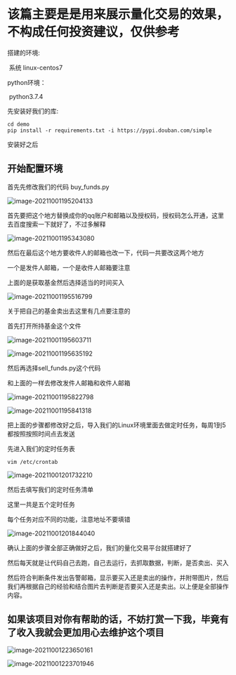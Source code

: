 # 该篇主要是是用来展示量化交易的效果，不构成任何投资建议，仅供参考

搭建的环境:

​	系统 linux-centos7  

python环境：

​	python3.7.4

先安装好我们的库:	

```
cd demo
pip install -r requirements.txt -i https://pypi.douban.com/simple
```

安装好之后

## 开始配置环境

首先先修改我们的代码 buy_funds.py

![image-20211001195204133](https://cdn.jsdelivr.net/gh/13060923171/images@main/img/image-20211001195204133.png)

首先要把这个地方替换成你的qq账户和邮箱以及授权码，授权码怎么开通，这里去百度搜索一下就好了，不过多解释

![image-20211001195343080](https://cdn.jsdelivr.net/gh/13060923171/images@main/img/image-20211001195343080.png)

然后在最后这个地方要收件人的邮箱也改一下，代码一共要改这两个地方

一个是发件人邮箱，一个是收件人邮箱要注意

上面的是获取基金然后选择适当的时间买入



![image-20211001195516799](https://cdn.jsdelivr.net/gh/13060923171/images@main/img/image-20211001195516799.png)

关于把自己的基金卖出去这里有几点要注意的

首先打开所持基金这个文件

![image-20211001195603711](https://cdn.jsdelivr.net/gh/13060923171/images@main/img/image-20211001195603711.png)

![image-20211001195635192](https://cdn.jsdelivr.net/gh/13060923171/images@main/img/image-20211001195635192.png)

然后再选择sell_funds.py这个代码

和上面的一样去修改发件人邮箱和收件人邮箱

![image-20211001195822798](https://cdn.jsdelivr.net/gh/13060923171/images@main/img/image-20211001195822798.png)

![image-20211001195841318](https://cdn.jsdelivr.net/gh/13060923171/images@main/img/image-20211001195841318.png)

把上面的步骤都修改好之后，导入我们的Linux环境里面去做定时任务，每周1到5都按照按照时间点去发送

先进入我们的定时任务表

```
vim /etc/crontab
```

![image-20211001201732210](https://cdn.jsdelivr.net/gh/13060923171/images@main/img/image-20211001201732210.png)

然后去填写我们的定时任务清单

这里一共是五个定时任务

每个任务对应不同的功能，注意地址不要填错

![image-20211001201844040](https://cdn.jsdelivr.net/gh/13060923171/images@main/img/image-20211001201844040.png)

确认上面的步骤全部正确做好之后，我们的量化交易平台就搭建好了

然后每天就是让代码自己去跑，自己去运行，去抓取数据，判断，是否卖出、买入

然后符合判断条件发出告警邮箱，显示要买入还是卖出的操作，并附带图片，然后我们再根据自己的经验和结合图片去判断是否要买入还是卖出。以上便是全部操作内容。







## 如果该项目对你有帮助的话，不妨打赏一下我，毕竟有了收入我就会更加用心去维护这个项目

![image-20211001223650161](https://cdn.jsdelivr.net/gh/13060923171/images@main/img/image-20211001223650161.png)

![image-20211001223701946](https://cdn.jsdelivr.net/gh/13060923171/images@main/img/image-20211001223701946.png)